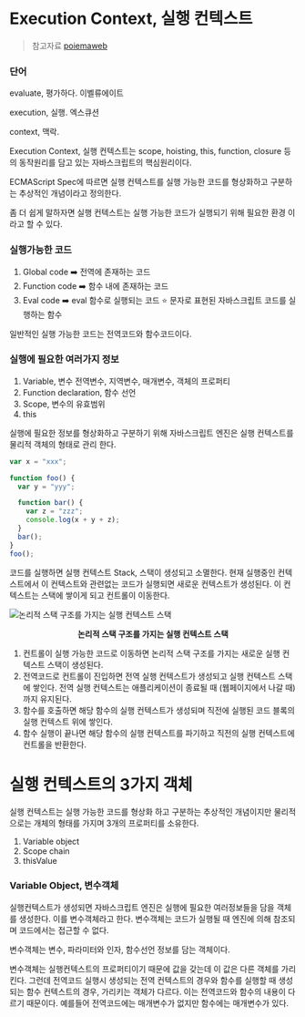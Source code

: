 # **Execution Context, 실행 컨텍스트**

> 참고자료 [poiemaweb](https://poiemaweb.com/js-execution-context)

### 단어

evaluate, 평가하다. 이벨류에이트

execution, 실행. 엑스큐션

context, 맥락.

Execution Context, 실행 컨텍스트는
scope, hoisting, this, function, closure 등의 동작원리를 담고 있는
자바스크립트의 핵심원리이다.

ECMAScript Spec에 따르면
실행 컨텍스트를 실행 가능한 코드를
형상화하고 구분하는 추상적인 개념이라고 정의한다.

좀 더 쉽게 말하자면
실행 컨텍스트는 실행 가능한 코드가
실행되기 위해 필요한 환경 이라고 할 수 있다.

### 실행가능한 코드

1. Global code ➡️ 전역에 존재하는 코드
2. Function code ➡️ 함수 내에 존재하는 코드
3. Eval code ➡️ eval 함수로 실행되는 코드
   ⭐ 문자로 표현된 자바스크립트 코드를 실행하는 함수

일반적인 실행 가능한 코드는 전역코드와 함수코드이다.

### 실행에 필요한 여러가지 정보

1. Variable, 변수
   전역변수, 지역변수, 매개변수, 객체의 프로퍼티
2. Function declaration, 함수 선언
3. Scope, 변수의 유효범위
4. this

실행에 필요한 정보를 형상화하고 구분하기 위해
자바스크립트 엔진은
실행 컨텍스트를 물리적 객체의 형태로 관리 한다.

```jsx
var x = "xxx";

function foo() {
  var y = "yyy";

  function bar() {
    var z = "zzz";
    console.log(x + y + z);
  }
  bar();
}
foo();
```

코드를 실행하면
실행 컨텍스트 Stack, 스택이 생성되고 소멸한다.
현재 실행중인 컨텍스트에서
이 컨텍스트와 관련없는 코드가 실행되면 새로운 컨텍스트가 생성된다.
이 컨텍스트는 스택에 쌓이게 되고 컨트롤이 이동한다.

![논리적 스택 구조를 가지는 실행 컨텍스트 스택](https://poiemaweb.com/img/ec_1.png)
**<center>논리적 스택 구조를 가지는 실행 컨텍스트 스택</center>**

1. 컨트롤이 실행 가능한 코드로 이동하면
   논리적 스택 구조를 가지는 새로운 실행 컨텍스트 스택이 생성된다.
2. 전역코드로 컨트롤이 진입하면 전역 실행 컨텍스트가 생성되고 실행 컨텍스트 스택에 쌓인다.
   전역 실행 컨텍스트는 애플리케이션이 종료될 때 (웹페이지에서 나갈 때)까지 유지된다.
3. 함수를 호출하면 해당 함수의 실행 컨텍스트가 생성되며
   직전에 실행된 코드 블록의 실행 컨텍스트 위에 쌓인다.
4. 함수 실행이 끝나면 해당 함수의 실행 컨텍스트를 파기하고
   직전의 실행 컨텍스트에 컨트롤을 반환한다.

# 실행 컨텍스트의 3가지 객체

실행 컨텍스트는 실행 가능한 코드를 형상화 하고 구분하는 추상적인 개념이지만
물리적으로는 개체의 형태를 가지며 3개의 프로퍼티를 소유한다.

1. Variable object
2. Scope chain
3. thisValue

### Variable Object, 변수객체

실행컨텍스트가 생성되면
자바스크립트 엔진은 실행에 필요한 여러정보들을 담을 객체를 생성한다.
이를 변수객체라고 한다.
변수객체는 코드가 실행될 때 엔진에 의해 참조되며
코드에서는 접근할 수 없다.

변수객체는 변수, 파라미터와 인자, 함수선언 정보를 담는 객체이다.

변수객체는 실행컨텍스트의 프로퍼티이기 때문에 값을 갖는데
이 값은 다른 객체를 가리킨다.
그런데 전역코드 실행시 생성되는 전역 컨텍스트의 경우와
함수를 실행할 때 생성되는 함수 컨텍스트의 경우, 가리키는 객체가 다르다.
이는 전역코드와 함수의 내용이 다르기 때문이다.
예를들어 전역코드에는 매개변수가 없지만
함수에는 매개변수가 있다.
